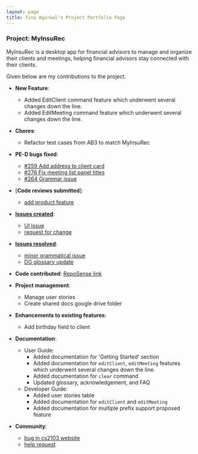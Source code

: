 ```yaml
---
layout: page
title: Tina Agarwal's Project Portfolio Page
---
```


### Project: MyInsuRec

MyInsuRec is a desktop app for financial advisors to manage and organize their clients and meetings,
helping financial advisors stay connected with their clients.

Given below are my contributions to the project.

* **New Feature**:
    - Added EditClient command feature which underwent several changes down the line.
    - Added EditMeeting command feature which underwent several changes down the line.

* **Chores**:
    - Refactor test cases from AB3 to match MyInsuRec

* **PE-D bugs fixed**:
    - [#259 Add address to client card](https://github.com/AY2223S1-CS2103T-W16-4/tp/pull/292)
    - [#276 Fix meeting list panel titles](https://github.com/AY2223S1-CS2103T-W16-4/tp/pull/291)
    - [#264 Grammar issue](https://github.com/AY2223S1-CS2103T-W16-4/tp/pull/283)

* [**Code reviews submitted**]:
    - [add product feature](https://github.com/AY2223S1-CS2103T-W16-4/tp/pull/166)

* [**Issues created**](https://github.com/AY2223S1-CS2103T-W16-4/tp/issues?q=is%3Aissue+is%3Aclosed++author%3AThing1Thing2):
    - [UI issue](https://github.com/AY2223S1-CS2103T-W16-4/tp/issues/167)
    - [request for change](https://github.com/AY2223S1-CS2103T-W16-4/tp/issues/157)

* [**Issues resolved**]():
    - [minor grammatical issue](https://github.com/AY2223S1-CS2103T-W16-4/tp/issues/264)
    - [DG glossary update](https://github.com/AY2223S1-CS2103T-W16-4/tp/issues/124)

* **Code contributed**: [RepoSense link](https://nus-cs2103-ay2223s1.github.io/tp-dashboard/?search=thing1thing2&breakdown=true&sort=groupTitle&sortWithin=title&since=2022-09-16&timeframe=commit&mergegroup=&groupSelect=groupByRepos&checkedFileTypes=docs~functional-code~test-code~other)

* **Project management**:
    - Manage user stories
    - Create shared docs google drive folder

* **Enhancements to existing features**:
    - Add birthday field to client

* **Documentation**:
    * User Guide:
        * Added documentation for 'Getting Started' section
        * Added documentation for `editClient`, `editMeeting` features which underwent several changes down the line.
        * Added documentation for `clear` command
        * Updated glossary, acknowledgement, and FAQ
    * Developer Guide:
        * Added user stories table
        * Added documentation for `editClient` and `editMeeting`
        * Added documentation for multiple prefix support proposed feature

* **Community**:
    - [bug in cs2103 website](https://github.com/nus-cs2103-AY2223S1/forum/issues/1)
    - [help request](https://github.com/nus-cs2103-AY2223S1/forum/issues/402)
